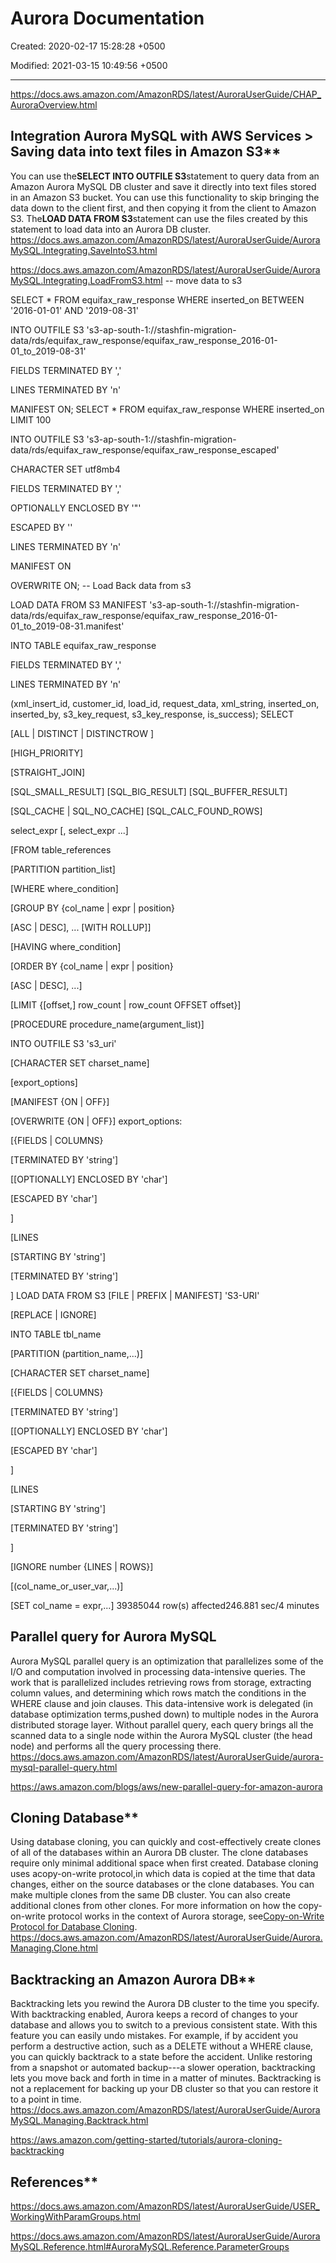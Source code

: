 # Aurora Documentation

Created: 2020-02-17 15:28:28 +0500

Modified: 2021-03-15 10:49:56 +0500

---

<https://docs.aws.amazon.com/AmazonRDS/latest/AuroraUserGuide/CHAP_AuroraOverview.html>

## Integration Aurora MySQL with AWS Services > Saving data into text files in Amazon S3**

You can use the**SELECT INTO OUTFILE S3**statement to query data from an Amazon Aurora MySQL DB cluster and save it directly into text files stored in an Amazon S3 bucket. You can use this functionality to skip bringing the data down to the client first, and then copying it from the client to Amazon S3. The**LOAD DATA FROM S3**statement can use the files created by this statement to load data into an Aurora DB cluster.
<https://docs.aws.amazon.com/AmazonRDS/latest/AuroraUserGuide/AuroraMySQL.Integrating.SaveIntoS3.html>

<https://docs.aws.amazon.com/AmazonRDS/latest/AuroraUserGuide/AuroraMySQL.Integrating.LoadFromS3.html>
-- move data to s3

SELECT * FROM equifax_raw_response WHERE inserted_on BETWEEN '2016-01-01' AND '2019-08-31'

INTO OUTFILE S3 's3-ap-south-1://stashfin-migration-data/rds/equifax_raw_response/equifax_raw_response_2016-01-01_to_2019-08-31'

FIELDS TERMINATED BY ','

LINES TERMINATED BY 'n'

MANIFEST ON;
SELECT * FROM equifax_raw_response WHERE inserted_on LIMIT 100

INTO OUTFILE S3 's3-ap-south-1://stashfin-migration-data/rds/equifax_raw_response/equifax_raw_response_escaped'

CHARACTER SET utf8mb4

FIELDS TERMINATED BY ','

OPTIONALLY ENCLOSED BY '"'

ESCAPED BY ''

LINES TERMINATED BY 'n'

MANIFEST ON

OVERWRITE ON;
-- Load Back data from s3

LOAD DATA FROM S3 MANIFEST 's3-ap-south-1://stashfin-migration-data/rds/equifax_raw_response/equifax_raw_response_2016-01-01_to_2019-08-31.manifest'

INTO TABLE equifax_raw_response

FIELDS TERMINATED BY ','

LINES TERMINATED BY 'n'

(xml_insert_id, customer_id, load_id, request_data, xml_string, inserted_on, inserted_by, s3_key_request, s3_key_response, is_success);
SELECT

[ALL | DISTINCT | DISTINCTROW ]

[HIGH_PRIORITY]

[STRAIGHT_JOIN]

[SQL_SMALL_RESULT] [SQL_BIG_RESULT] [SQL_BUFFER_RESULT]

[SQL_CACHE | SQL_NO_CACHE] [SQL_CALC_FOUND_ROWS]

select_expr [, select_expr ...]

[FROM table_references

[PARTITION partition_list]

[WHERE where_condition]

[GROUP BY {col_name | expr | position}

[ASC | DESC], ... [WITH ROLLUP]]

[HAVING where_condition]

[ORDER BY {col_name | expr | position}

[ASC | DESC], ...]

[LIMIT {[offset,] row_count | row_count OFFSET offset}]

[PROCEDURE procedure_name(argument_list)]

INTO OUTFILE S3 's3_uri'

[CHARACTER SET charset_name]

[export_options]

[MANIFEST {ON | OFF}]

[OVERWRITE {ON | OFF}]
export_options:

[{FIELDS | COLUMNS}

[TERMINATED BY 'string']

[[OPTIONALLY] ENCLOSED BY 'char']

[ESCAPED BY 'char']

]

[LINES

[STARTING BY 'string']

[TERMINATED BY 'string']

]
LOAD DATA FROM S3 [FILE | PREFIX | MANIFEST] 'S3-URI'

[REPLACE | IGNORE]

INTO TABLE tbl_name

[PARTITION (partition_name,...)]

[CHARACTER SET charset_name]

[{FIELDS | COLUMNS}

[TERMINATED BY 'string']

[[OPTIONALLY] ENCLOSED BY 'char']

[ESCAPED BY 'char']

]

[LINES

[STARTING BY 'string']

[TERMINATED BY 'string']

]

[IGNORE number {LINES | ROWS}]

[(col_name_or_user_var,...)]

[SET col_name = expr,...]
39385044 row(s) affected246.881 sec/4 minutes

## Parallel query for Aurora MySQL

Aurora MySQL parallel query is an optimization that parallelizes some of the I/O and computation involved in processing data-intensive queries. The work that is parallelized includes retrieving rows from storage, extracting column values, and determining which rows match the conditions in the WHERE clause and join clauses. This data-intensive work is delegated (in database optimization terms,pushed down) to multiple nodes in the Aurora distributed storage layer. Without parallel query, each query brings all the scanned data to a single node within the Aurora MySQL cluster (the head node) and performs all the query processing there.
<https://docs.aws.amazon.com/AmazonRDS/latest/AuroraUserGuide/aurora-mysql-parallel-query.html>

<https://aws.amazon.com/blogs/aws/new-parallel-query-for-amazon-aurora>

## Cloning Database**

Using database cloning, you can quickly and cost-effectively create clones of all of the databases within an Aurora DB cluster. The clone databases require only minimal additional space when first created.
Database cloning uses acopy-on-write protocol,in which data is copied at the time that data changes, either on the source databases or the clone databases. You can make multiple clones from the same DB cluster. You can also create additional clones from other clones. For more information on how the copy-on-write protocol works in the context of Aurora storage, see[Copy-on-Write Protocol for Database Cloning](https://docs.aws.amazon.com/AmazonRDS/latest/AuroraUserGuide/Aurora.Managing.Clone.html#Aurora.Managing.Clone.Protocol).
<https://docs.aws.amazon.com/AmazonRDS/latest/AuroraUserGuide/Aurora.Managing.Clone.html>

## Backtracking an Amazon Aurora DB**

Backtracking lets you rewind the Aurora DB cluster to the time you specify. With backtracking enabled, Aurora keeps a record of changes to your database and allows you to switch to a previous consistent state. With this feature you can easily undo mistakes. For example, if by accident you perform a destructive action, such as a DELETE without a WHERE clause, you can quickly backtrack to a state before the accident. Unlike restoring from a snapshot or automated backup---a slower operation, backtracking lets you move back and forth in time in a matter of minutes.
Backtracking is not a replacement for backing up your DB cluster so that you can restore it to a point in time.
<https://docs.aws.amazon.com/AmazonRDS/latest/AuroraUserGuide/AuroraMySQL.Managing.Backtrack.html>

<https://aws.amazon.com/getting-started/tutorials/aurora-cloning-backtracking>

## References**

<https://docs.aws.amazon.com/AmazonRDS/latest/AuroraUserGuide/USER_WorkingWithParamGroups.html>

<https://docs.aws.amazon.com/AmazonRDS/latest/AuroraUserGuide/AuroraMySQL.Reference.html#AuroraMySQL.Reference.ParameterGroups>
